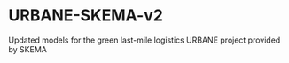 # URBANE-SKEMA-v2
Updated models for the green last-mile logistics URBANE project provided by SKEMA
